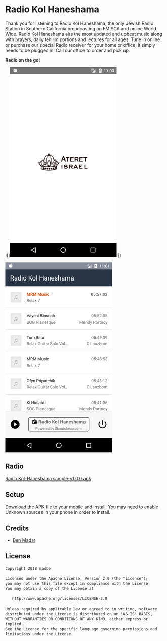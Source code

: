 # Radio Kol Haneshama

Thank you for listening to Radio Kol Haneshama, the only Jewish Radio Station in Southern California broadcasting on FM SCA and online World Wide. Radio Kol Haneshama airs the most updated and upbeat music along with prayers, daily tehilim portions and lectures for all ages. Tune in online or purchase our special Radio receiver for your home or office, it simply needs to be plugged in! Call our office to order and pick up.

**Radio on the go!**

![]<img src="https://github.com/madbe/RadioKolHaneshama/blob/master/docs/Screenshot_01.png" alt="Splash" height="600px"/>![]

<img src="https://github.com/madbe/RadioKolHaneshama/blob/master/docs/Screenshot_02.png" alt="Radio" height="600px"/>

## Radio
[Radio Kol-Haneshama sample-v1.0.0.apk](https://github.com/madbe/RadioKolHaneshama/tree/master/docs/radio-kol-haneshama-sample-v1.0.0.apk)

## Setup

Download the APK file to your mobile and install. You may need to enable Unknown sources in your phone in order to install.

## Credits

* [Ben Madar](https://github.com/madbe/RadioKolHaneshama)


## License

```
Copyright 2018 madbe

Licensed under the Apache License, Version 2.0 (the "License");
you may not use this file except in compliance with the License.
You may obtain a copy of the License at

   http://www.apache.org/licenses/LICENSE-2.0

Unless required by applicable law or agreed to in writing, software
distributed under the License is distributed on an "AS IS" BASIS,
WITHOUT WARRANTIES OR CONDITIONS OF ANY KIND, either express or implied.
See the License for the specific language governing permissions and
limitations under the License.
```

